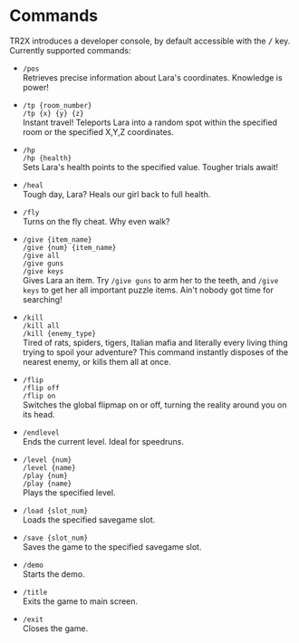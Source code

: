 # Commands
TR2X introduces a developer console, by default accessible with the <kbd>/</kbd> key.
Currently supported commands:

- `/pos`  
  Retrieves precise information about Lara's coordinates. Knowledge is power!

- `/tp {room_number}`  
  `/tp {x} {y} {z}`  
  Instant travel! Teleports Lara into a random spot within the specified room or the specified X,Y,Z coordinates.

- `/hp`  
  `/hp {health}`  
  Sets Lara's health points to the specified value. Tougher trials await!

- `/heal`  
  Tough day, Lara? Heals our girl back to full health.

- `/fly`  
  Turns on the fly cheat. Why even walk?

- `/give {item_name}`  
  `/give {num} {item_name}`  
  `/give all`  
  `/give guns`  
  `/give keys`  
  Gives Lara an item. Try `/give guns` to arm her to the teeth, and `/give keys` to get her all important puzzle items. Ain't nobody got time for searching!

- `/kill`  
  `/kill all`  
  `/kill {enemy_type}`  
  Tired of rats, spiders, tigers, Italian mafia and literally every living thing trying to spoil your adventure? This command instantly disposes of the nearest enemy, or kills them all at once.

- `/flip`  
  `/flip off`  
  `/flip on`  
  Switches the global flipmap on or off, turning the reality around you on its head.

- `/endlevel`  
  Ends the current level. Ideal for speedruns.

- `/level {num}`  
  `/level {name}`  
  `/play {num}`  
  `/play {name}`  
  Plays the specified level.

- `/load {slot_num}`  
  Loads the specified savegame slot.

- `/save {slot_num}`  
  Saves the game to the specified savegame slot.

- `/demo`  
  Starts the demo.

- `/title`  
  Exits the game to main screen.

- `/exit`  
  Closes the game.
